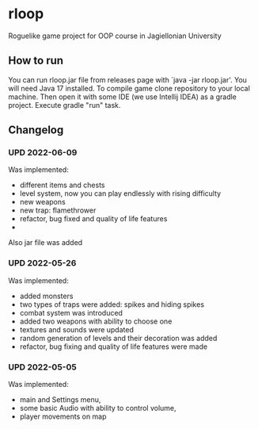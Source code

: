 # rloop
Roguelike game project for OOP course in Jagiellonian University

## How to run
You can run rloop.jar file from releases page with `java -jar rloop.jar'. You will need Java 17 installed.
To compile game clone repository to your local machine. Then open it with some IDE (we use Intellij IDEA) as a gradle project. 
Execute gradle "run" task.

## Changelog
### UPD 2022-06-09
Was implemented:
- different items and chests
- level system, now you can play endlessly with rising difficulty
- new weapons
- new trap: flamethrower
- refactor, bug fixed and quality of life features
- 
Also jar file was added
### UPD 2022-05-26
Was implemented:
- added monsters
- two types of traps were added: spikes and hiding spikes
- combat system was introduced
- added two weapons with ability to choose one
- textures and sounds were updated
- random generation of levels and their decoration was added
- refactor, bug fixing and quality of life features were made

### UPD 2022-05-05
Was implemented:
- main and Settings menu,
- some basic Audio with ability to control volume,
- player movements on map
